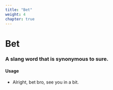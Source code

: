 ```yaml
---
title: "Bet"
weight: 4
chapter: true
---
```


# Bet

### A slang word that is synonymous to **sure**.

#### Usage

* Alright, bet bro, see you in a bit.


